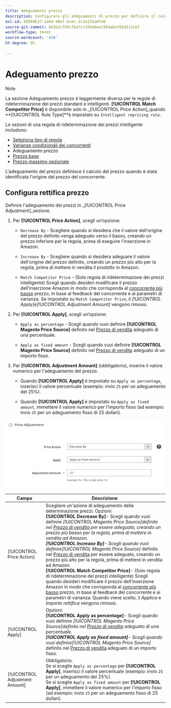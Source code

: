 ```yaml
---
title: Adeguamento prezzo
description: Configurare gli adeguamenti di prezzo per definire il calcolo del prezzo dopo aver identificato l'origine del prezzo del concorrente Amazon.
exl-id: 60569b37-2a6d-40ef-bcec-2c3a132a07e0
source-git-commit: b63e2cfb9c7ba7cc169a6eec954abe782d112c6f
workflow-type: tm+mt
source-wordcount: '419'
ht-degree: 0%

---
```


# Adeguamento prezzo

>[!NOTE]
>
>La sezione Adeguamento prezzo è leggermente diversa per le regole di rideterminazione dei prezzi standard e intelligenti. **[!UICONTROL Match Competitor Price]** è disponibile solo in _[!UICONTROL Price Action]_quando **[!UICONTROL Rule Type]**è impostato su `Intelligent repricing rule`.

Le sezioni di una regola di rideterminazione dei prezzi intelligente includono:

- [Seleziona tipo di regola](./intelligent-repricing-rules.md)
- [Varianze condizionali dei concorrenti](./competitor-conditional-variances.md)
- Adeguamento prezzo
- [Prezzo base](./floor-price.md)
- [Prezzo massimo opzionale](./optional-ceiling-price.md)

L&#39;adeguamento del prezzo definisce il calcolo del prezzo quando è stata identificata l&#39;origine del prezzo del concorrente.

## Configura rettifica prezzo

Definire l&#39;adeguamento dei prezzi in _[!UICONTROL Price Adjustment]_sezione.

1. Per **[!UICONTROL Price Action]**, scegli un’opzione:

   - `Decrease By` - Scegliere quando si desidera che il valore dell&#39;origine del prezzo definito venga adeguato verso il basso, creando un prezzo inferiore per la regola, prima di eseguire l&#39;inserzione in Amazon.

   - `Increase By` - Scegliere quando si desidera adeguare il valore dell&#39;origine del prezzo definito, creando un prezzo più alto per la regola, prima di mettere in vendita il prodotto in Amazon.

   - `Match Competitor Price` - (Solo regola di rideterminazione dei prezzi intelligente) Scegli quando desideri modificare il prezzo dell’inserzione Amazon in modo che corrisponda al [concorrente più basso](./lowest-competitor-pricing.md) prezzo, in base al feedback del concorrente e ai parametri di varianza. Se impostato su `Match Competitor Price`, il _[!UICONTROL Apply]_e_[!UICONTROL Adjustment Amount]_ vengono rimossi.

1. Per **[!UICONTROL Apply]**, scegli un’opzione:

   - `Apply as percentage` - Scegli quando vuoi definire **[!UICONTROL Magento Price Source]** definito nel [Prezzo di vendita](./listing-price.md) adeguato di una percentuale.

   - `Apply as fixed amount` - Scegli quando vuoi definire **[!UICONTROL Magento Price Source]** definito nel [Prezzo di vendita](./listing-price.md) adeguato di un importo fisso.

1. Per **[!UICONTROL Adjustment Amount]** (obbligatorio), inserire il valore numerico per l&#39;adeguamento del prezzo.

   - Quando **[!UICONTROL Apply]** è impostato su `Apply as percentage`, inserisci il valore percentuale (esempio: invio `25` per un adeguamento del 25%).

   - Quando **[!UICONTROL Apply]** è impostato su `Apply as fixed amount`, immettere il valore numerico per l&#39;importo fisso (ad esempio: invio `25` per un adeguamento fisso di 25 dollari).

![Regola di rideterminazione prezzi intelligente - Adeguamento prezzo](assets/amazon-price-adjustment.png)

| Campo | Descrizione |
|---|---|
| [!UICONTROL Price Action] | Scegliere un&#39;azione di adeguamento della determinazione prezzi. Opzioni:<br>**[!UICONTROL Decrease By]**- Scegli quando vuoi definire _[!UICONTROL Magento Price Source]_definito nel [Prezzo di vendita](./listing-price.md) per essere adeguato, creando un prezzo più basso per la regola, prima di mettere in vendita ad Amazon.<br>**[!UICONTROL Increase By]**- Scegli quando vuoi definire_[!UICONTROL Magento Price Source]_ definito nel [Prezzo di vendita](./listing-price.md) per essere adeguato, creando un prezzo più alto per la regola, prima di mettere in vendita ad Amazon.<br>**[!UICONTROL Match Competitor Price]**- (Solo regola di rideterminazione dei prezzi intelligente) Scegli quando desideri modificare il prezzo dell’inserzione Amazon in modo che corrisponda al [concorrente più basso](./lowest-competitor-pricing.md) prezzo, in base al feedback del concorrente e ai parametri di varianza. Quando viene scelto, il _Applica_ e _Importo rettifica_ vengono rimossi. |
| [!UICONTROL Apply] | Opzioni:<br>**[!UICONTROL Apply as percentage]**- Scegli quando vuoi definire _[!UICONTROL Magento Price Source]_definito nel [Prezzo di vendita](./listing-price.md) adeguato di una percentuale.<br>**[!UICONTROL Apply as fixed amount]**- Scegli quando vuoi definire_[!UICONTROL Magento Price Source]_ definito nel [Prezzo di vendita](./listing-price.md) adeguato di un importo fisso. |
| [!UICONTROL Adjustment Amount] | Obbligatorio.<br>Se si sceglie `Apply as percentage` per **[!UICONTROL Apply]**, inserisci il valore percentuale (esempio: invio `25` per un adeguamento del 25%).<br>Se si sceglie `Apply as fixed amount` per **[!UICONTROL Apply]**, immettere il valore numerico per l&#39;importo fisso (ad esempio: invio `25` per un adeguamento fisso di 25 dollari). |
